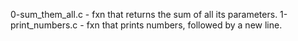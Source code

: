 0-sum_them_all.c - fxn that returns the sum of all its parameters.
1-print_numbers.c - fxn that prints numbers, followed by a new line.

